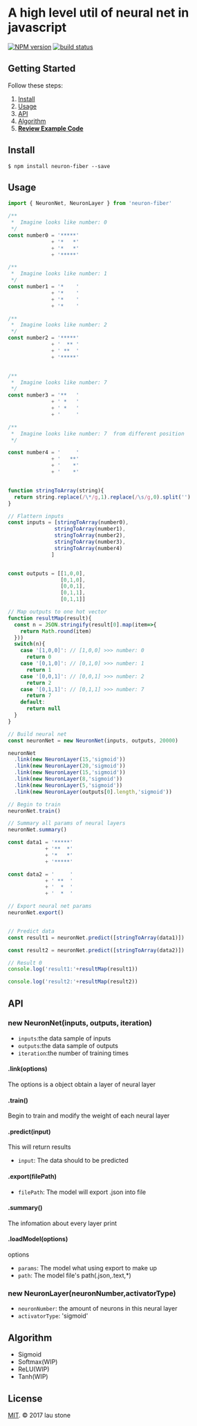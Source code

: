 # A high level util of neural net in javascript


[![NPM version][npm-image]][npm-url]
[![build status][travis-image]][travis-url]

## Getting Started

Follow these steps:

1. [Install](#install)
2. [Usage](#usage)
3. [API](#API)
4. [Algorithm](#algorithm)
5. **[Review Example Code](https://github.com/rainlst/neuron-fiber/tree/master/examples)**

## Install

```
$ npm install neuron-fiber --save
```

## Usage

```js
import { NeuronNet, NeuronLayer } from 'neuron-fiber'

/**
 *  Imagine looks like number: 0
 */
const number0 = '*****' 
              + '*   *'
              + '*   *'
              + '*****' 

/**
 *  Imagine looks like number: 1
 */
const number1 = '*    ' 
              + '*    '
              + '*    '
              + '*    '

/**
 *  Imagine looks like number: 2
 */
const number2 = '*****' 
              + '  ** '
              + ' **  '
              + '*****' 


/**
 *  Imagine looks like number: 7
 */
const number3 = '**   ' 
              + ' *   '
              + ' *   '
              + '     ' 

/**
 *  Imagine looks like number: 7  from different position
 */

const number4 = '     ' 
              + '   **'
              + '    *'
              + '    *' 


function stringToArray(string){
  return string.replace(/\*/g,1).replace(/\s/g,0).split('')
}

// Flattern inputs
const inputs = [stringToArray(number0), 
               stringToArray(number1), 
               stringToArray(number2),
               stringToArray(number3),
               stringToArray(number4)
              ]


const outputs = [[1,0,0],
                 [0,1,0],  
                 [0,0,1],
                 [0,1,1],
                 [0,1,1]]  

// Map outputs to one hot vector
function resultMap(result){
  const n = JSON.stringify(result[0].map(item=>{
    return Math.round(item)
  }))
  switch(n){
    case '[1,0,0]': // [1,0,0] >>> number: 0
      return 0
    case '[0,1,0]': // [0,1,0] >>> number: 1
      return 1
    case '[0,0,1]': // [0,0,1] >>> number: 2
      return 2
    case '[0,1,1]': // [0,1,1] >>> number: 7
      return 7
    default:
      return null
  }
}

// Build neural net
const neuronNet = new NeuronNet(inputs, outputs, 20000)

neuronNet
  .link(new NeuronLayer(15,'sigmoid'))
  .link(new NeuronLayer(20,'sigmoid'))
  .link(new NeuronLayer(15,'sigmoid'))
  .link(new NeuronLayer(8,'sigmoid'))
  .link(new NeuronLayer(5,'sigmoid'))
  .link(new NeuronLayer(outputs[0].length,'sigmoid'))

// Begin to train
neuronNet.train()

// Summary all params of neural layers
neuronNet.summary()

const data1 = '*****' 
            + '**  *'
            + '*   *'
            + '*****' 

const data2 = '     ' 
            + ' **  '
            + '  *  '
            + '  *  '

// Export neural net params
neuronNet.export()


// Predict data
const result1 = neuronNet.predict([stringToArray(data1)])

const result2 = neuronNet.predict([stringToArray(data2)])

// Result 0
console.log('result1:'+resultMap(result1)) 

console.log('result2:'+resultMap(result2)) 


```
## API


### new NeuronNet(inputs, outputs, iteration)
* `inputs`:the data sample of inputs
* `outputs`:the data sample of outputs
* `iteration`:the number of training times


#### .link(options)

The options is a object obtain a layer of neural layer


#### .train()

Begin to train and modify the weight of each neural layer


#### .predict(input)

This will return results
* `input`: The data should to be predicted


#### .export(filePath)
* `filePath`: The model will export .json into file


#### .summary()
The infomation about every layer print


#### .loadModel(options)
options <Object>
* `params`: The model what using export to make up
* `path`: The model file's path(.json,.text,*)



### new NeuronLayer(neuronNumber,activatorType)

* `neuronNumber`: the amount of neurons in this neural layer
* `activatorType`: 'sigmoid'



## Algorithm
* Sigmoid
* Softmax(WIP)
* ReLU(WIP)
* Tanh(WIP)

## License

[MIT](https://opensource.org/licenses/MIT). © 2017 lau stone

[npm-image]: https://img.shields.io/npm/v/neuron-fiber.svg?style=flat-square
[npm-url]: https://www.npmjs.com/package/neuron-fiber
[travis-image]: https://img.shields.io/travis/rainlst/neuron-fiber.svg?branch=master&style=flat-square
[travis-url]: https://travis-ci.org/rainlst/neuron-fiber
